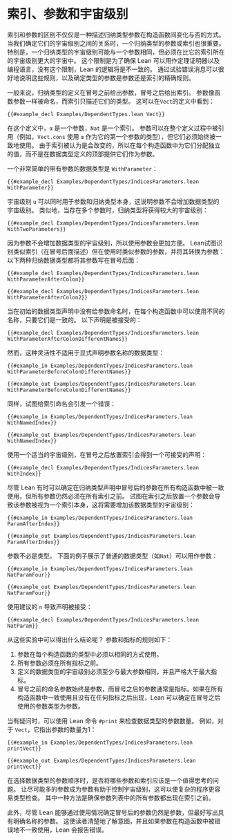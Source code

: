 # 索引、参数和宇宙级别

索引和参数的区别不仅仅是一种描述归纳类型参数在构造函数间变化与否的方式。
当我们确定它们的宇宙级别之间的关系时，一个归纳类型的参数或索引也很重要。
特别是，一个归纳类型的宇宙级别可能与一个参数相同，但必须在比它的索引所在的宇宙级别更大的宇宙中。
这个限制是为了确保 Lean 可以用作定理证明器以及编程语言，没有这个限制，Lean 的逻辑将是不一致的。
通过试验错误消息可以很好地说明这些规则，以及确定类型的参数是参数还是索引的精确规则。

一般来说，归纳类型的定义在冒号之前给出参数，冒号之后给出索引。
参数像函数参数一样被命名，而索引只描述它们的类型。
这可以在`Vect`的定义中看到：

```lean
{{#example_decl Examples/DependentTypes.lean Vect}}
```

在这个定义中，`α` 是一个参数，`Nat` 是一个索引。
参数可以在整个定义过程中被引用（例如，`Vect.cons` 使用 `α` 作为它的第一个参数的类型），但它们必须始终被一致地使用。
由于索引被认为是会改变的，所以在每个构造函数中为它们分配独立的值，而不是在数据类型定义的顶部提供它们作为参数。

一个非常简单的带有参数的数据类型是 `WithParameter`：

```lean
{{#example_decl Examples/DependentTypes/IndicesParameters.lean WithParameter}}
```

宇宙级别 `u` 可以同时用于参数和归纳类型本身，这说明参数不会增加数据类型的宇宙级别。
类似地，当存在多个参数时，归纳类型将获得较大的宇宙级别：

```lean
{{#example_decl Examples/DependentTypes/IndicesParameters.lean WithTwoParameters}}
```

因为参数不会增加数据类型的宇宙级别，所以使用参数会更加方便。
Lean试图识别类似索引（在冒号后面描述）但在使用时类似参数的参数，并将其转换为参数：
以下两种归纳数据类型都将其参数写在冒号后面：

```lean
{{#example_decl Examples/DependentTypes/IndicesParameters.lean WithParameterAfterColon}}

{{#example_decl Examples/DependentTypes/IndicesParameters.lean WithParameterAfterColon2}}
```

当在初始的数据类型声明中没有给参数命名时，在每个构造函数中可以使用不同的名称，只要它们是一致的。
以下声明是被接受的：

```lean
{{#example_decl Examples/DependentTypes/IndicesParameters.lean WithParameterAfterColonDifferentNames}}
```

然而，这种灵活性不适用于显式声明参数名称的数据类型：

```lean
{{#example_in Examples/DependentTypes/IndicesParameters.lean WithParameterBeforeColonDifferentNames}}
```



```output error
{{#example_out Examples/DependentTypes/IndicesParameters.lean WithParameterBeforeColonDifferentNames}}
```

同样，试图给索引命名会引发一个错误：

```lean
{{#example_in Examples/DependentTypes/IndicesParameters.lean WithNamedIndex}}
```



```output error
{{#example_out Examples/DependentTypes/IndicesParameters.lean WithNamedIndex}}
```

使用一个适当的宇宙级别，在冒号之后放置索引会得到一个可接受的声明：

```lean
{{#example_decl Examples/DependentTypes/IndicesParameters.lean WithIndex}}
```

尽管 Lean 有时可以确定在归纳类型声明中冒号后的参数在所有构造函数中被一致使用，但所有参数仍然必须在所有索引之前。
试图在索引之后放置一个参数会导致该参数被视为一个索引本身，这将需要增加该数据类型的宇宙级别：

```lean
{{#example_in Examples/DependentTypes/IndicesParameters.lean ParamAfterIndex}}
```



```output error
{{#example_out Examples/DependentTypes/IndicesParameters.lean ParamAfterIndex}}
```

参数不必是类型。
下面的例子展示了普通的数据类型（如`Nat`）可以用作参数：

```lean
{{#example_in Examples/DependentTypes/IndicesParameters.lean NatParamFour}}
```



```output error
{{#example_out Examples/DependentTypes/IndicesParameters.lean NatParamFour}}
```

使用建议的 `n` 导致声明被接受：

```lean
{{#example_decl Examples/DependentTypes/IndicesParameters.lean NatParam}}
```

从这些实验中可以得出什么结论呢？
参数和指标的规则如下：
 1. 参数在每个构造函数的类型中必须以相同的方式使用。
 2. 所有参数必须在所有指标之前。
 3. 定义的数据类型的宇宙级别必须至少与最大参数相同，并且严格大于最大指标。
 4. 冒号之前的命名参数始终是参数，而冒号之后的参数通常是指标。如果在所有构造函数中一致使用且没有在任何指标之后出现，Lean 可以确定在冒号之后使用的参数类型为参数。

当有疑问时，可以使用 Lean 命令 `#print` 来检查数据类型的参数数量。
例如，对于 `Vect`，它指出参数的数量为1：

```lean
{{#example_in Examples/DependentTypes/IndicesParameters.lean printVect}}
```



```output info
{{#example_out Examples/DependentTypes/IndicesParameters.lean printVect}}
```

在选择数据类型的参数顺序时，是否将哪些参数和索引应该是一个值得思考的问题。
让尽可能多的参数成为参数有助于控制宇宙级别，这可以使复杂的程序更容易类型检查。
其中一种方法是确保参数列表中的所有参数都出现在索引之前。

此外，尽管 Lean 能够通过使用情况确定冒号后的参数仍然是参数，但最好写出具有明确名称的参数。
这使读者清楚地了解意图，并且如果参数在构造函数中被错误地不一致使用，Lean 会报告错误。